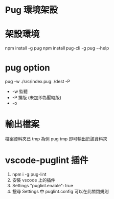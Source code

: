 # Pug 環境架設

# 架設環境
npm install -g pug
npm install pug-cli -g
pug --help

# pug option
pug -w ./src/index.pug ./dest -P

* -w 監聽
* -P 排版  (未加即為壓縮版)
* -o 

# 輸出檔案
檔案資料夾已 tmp 為例
pug tmp 即可輸出於該資料夾

# vscode-puglint 插件
1. npm i -g pug-lint 
2. 安裝 vscode 上的插件
3. Settings 
"puglint.enable": true
4. 搜尋 Settings 中 puglint.config
可以在此關閉規則